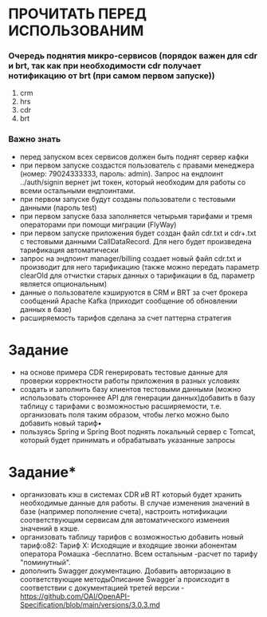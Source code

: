 # ПРОЧИТАТЬ ПЕРЕД ИСПОЛЬЗОВАНИМ

### Очередь поднятия микро-сервисов (порядок важен для cdr и brt, так как при необходимости cdr получает нотификацию от brt (при самом первом запуске))

1) crm
2) hrs
3) cdr
4) brt

### Важно знать

* перед запуском всех сервисов должен быть поднят сервер кафки 
* при первом запуске создастся пользователь с правами менеджера (номер: 79024333333, пароль: admin). Запрос на ендпоинт ../auth/signin вернет jwt токен, который необходим для работы со всеми остальными ендпоинтами.
* при первом запуске будут созданы пользователи с тестовыми данными (пароль test)
* при первом запуске база заполняется четырьмя тарифами и тремя операторами при помощи миграции (FlyWay)
* при первом запуске приложения будет создан файл cdr.txt и cdr+.txt с тестовыми данными CallDataRecord. Для него будет произведена тарификация автоматически
* запрос на эндпоинт manager/billing создает новый файл cdr.txt и производит для него тарификацию (также можно передать параметр clearOld для отчистки старых данных о тарификации в бд, параметр является опциональным)
* данные о пользователе кэшируются в CRM и BRT за счет брокера сообщений Apache Kafka (приходит сообщение об обновлении данных в базе)
* расширяемость тарифов сделана за счет паттерна стратегия

# Задание
* на основе примера CDR генерировать тестовые данные для проверки корректности работы приложения в разных условиях
* создать и заполнить базу клиентов тестовыми данными (можно использовать стороннее API для генерации данных)добавить в базу таблицу с тарифами с возможностью расширяемости, т.е. организовать поля таким образом, чтобы легко можно было добавить новый тариф•
* пользуясь Spring и Spring Boot поднять локальный сервер с Tomcat, который будет принимать и обрабатывать указанные запросы
# Задание*
* организовать кэш в системах CDR иB RT который будет хранить необходимые данные для работы. В случае изменения значений в базе (например пополнение счета), настроить нотификации соответствующим сервисам для автоматического изменеия значений в кэше. 
* организовать таблицу тарифов с возможностью добавить новый тариф:o82: Тариф Х: Исходящие и входящие звонки абонентам оператора Ромашка -бесплатно. Всем остальным -расчет по тарифу "поминутный".
* дополнить Swagger документацию. Добавить авторизацию в соответствующие методыОписание Swagger`a происходит в соответствии с документацией третей версии -https://github.com/OAI/OpenAPI-Specification/blob/main/versions/3.0.3.md
